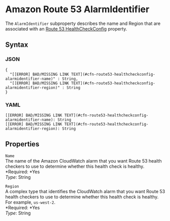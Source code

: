 # Amazon Route 53 AlarmIdentifier<a name="aws-properties-route53-healthcheck-healthcheckconfig-alarmidentifier"></a>

The `AlarmIdentifier` subproperty describes the name and Region that are associated with an [Route 53 HealthCheckConfig](aws-properties-route53-healthcheck-healthcheckconfig.md) property\.

## Syntax<a name="w3ab2c21c14e1447b5"></a>

### JSON<a name="aws-properties-route53-healthcheck-healthcheckconfig-alarmidentifier-syntax.json"></a>

```
{
  "[[ERROR] BAD/MISSING LINK TEXT](#cfn-route53-healthcheckconfig-alarmidentifier-name)" : String,
  "[[ERROR] BAD/MISSING LINK TEXT](#cfn-route53-healthcheckconfig-alarmidentifier-region)" : String
}
```

### YAML<a name="aws-properties-route53-healthcheck-healthcheckconfig-alarmidentifier-syntax.yaml"></a>

```
[[ERROR] BAD/MISSING LINK TEXT](#cfn-route53-healthcheckconfig-alarmidentifier-name): String
[[ERROR] BAD/MISSING LINK TEXT](#cfn-route53-healthcheckconfig-alarmidentifier-region): String
```

## Properties<a name="w3ab2c21c14e1447b7"></a>

`Name`  
The name of the Amazon CloudWatch alarm that you want Route 53 health checkers to use to determine whether this health check is healthy\.  
*Required: *Yes  
*Type*: String

`Region`  
A complex type that identifies the CloudWatch alarm that you want Route 53 health checkers to use to determine whether this health check is healthy\. For example, `us-west-2`\.  
*Required: *Yes  
*Type*: String